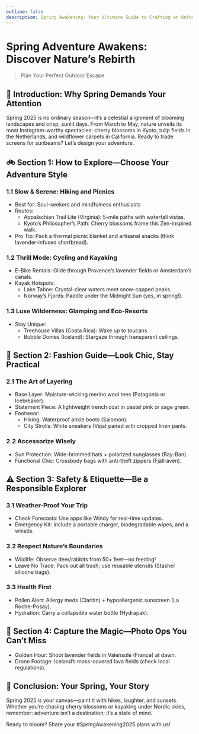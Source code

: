 ```yaml
---
outline: false
description: Spring Awakening- Your Ultimate Guide to Crafting an Unforgettable Nature Escape
---
```


# Spring Adventure Awakens: Discover Nature’s Rebirth
> Plan Your Perfect Outdoor Escape

## 🌸 ‌Introduction: Why Spring Demands Your Attention
Spring 2025 is no ordinary season—it’s a ‌celestial alignment of blooming landscapes‌ and crisp, sunlit days. From March to May, nature unveils its most Instagram-worthy spectacles: cherry blossoms in Kyoto, tulip fields in the Netherlands, and wildflower carpets in California. Ready to trade screens for sunbeams? Let’s design your adventure.

## 🚲 ‌Section 1: How to Explore—Choose Your Adventure Style
### 1.1 Slow & Serene: Hiking and Picnics
* Best for‌: Soul-seekers and mindfulness enthusiasts
* Routes‌:
    * Appalachian Trail Lite‌ (Virginia): 5-mile paths with waterfall vistas.
    * ‌Kyoto’s Philosopher’s Path‌: Cherry blossoms frame this Zen-inspired walk.
* Pro Tip‌: Pack a thermal picnic blanket and artisanal snacks (think lavender-infused shortbread).

### 1.2 Thrill Mode: Cycling and Kayaking
* E-Bike Rentals‌: Glide through Provence’s lavender fields or Amsterdam’s canals.
* ‌Kayak Hotspots‌:
    * Lake Tahoe‌: Crystal-clear waters meet snow-capped peaks.
    * Norway’s Fjords‌: Paddle under the Midnight Sun (yes, in spring!).

### 1.3 Luxe Wilderness: Glamping and Eco-Resorts
* Stay Unique‌:
    * ‌Treehouse Villas‌ (Costa Rica): Wake up to toucans.
    * ‌Bubble Domes‌ (Iceland): Stargaze through transparent ceilings.

## 👗 ‌Section 2: Fashion Guide—Look Chic, Stay Practical
### ‌2.1 The Art of Layering
* Base Layer‌: Moisture-wicking merino wool tees (Patagonia or Icebreaker).
* ‌Statement Piece‌: A lightweight trench coat in ‌pastel pink‌ or ‌sage green‌.‌
* Footwear‌:
    * Hiking‌: Waterproof ankle boots (Salomon).
    * City Strolls‌: White sneakers (Veja) paired with cropped linen pants.

### 2.2 Accessorize Wisely
* Sun Protection‌: Wide-brimmed hats + polarized sunglasses (Ray-Ban).
* ‌Functional Chic‌: Crossbody bags with anti-theft zippers (Fjällräven).

## ⚠️ ‌Section 3: Safety & Etiquette—Be a Responsible Explorer‌
### 3.1 Weather-Proof Your Trip
* Check Forecasts‌: Use apps like Windy for real-time updates.
* Emergency Kit‌: Include a portable charger, biodegradable wipes, and a whistle.
### ‌3.2 Respect Nature’s Boundaries
* ‌Wildlife‌: Observe deer/rabbits from 50+ feet—no feeding!
* ‌Leave No Trace‌: Pack out all trash; use reusable utensils (Stasher silicone bags).
### 3.3 Health First
* Pollen Alert‌: Allergy meds (Claritin) + hypoallergenic sunscreen (La Roche-Posay).
* ‌Hydration‌: Carry a collapsible water bottle (Hydrapak).

## 📸 ‌Section 4: Capture the Magic—Photo Ops You Can’t Miss
* Golden Hour‌: Shoot lavender fields in Valensole (France) at dawn.
* ‌Drone Footage‌: Iceland’s moss-covered lava fields (check local regulations).

## 🌿 ‌Conclusion: Your Spring, Your Story
Spring 2025 is your canvas—paint it with hikes, laughter, and sunsets. Whether you’re chasing cherry blossoms or kayaking under Nordic skies, remember: adventure isn’t a destination; it’s a state of mind.

‌Ready to bloom? Share your #SpringAwakening2025 plans with us!